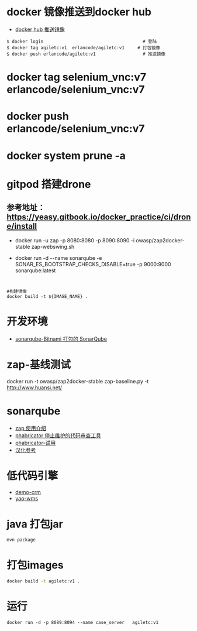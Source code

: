 # docker 镜像推送到docker hub
- [docker hub 推送镜像](https://blog.csdn.net/butterfly5211314/article/details/83068807)
``` 
$ docker login                                      # 登陆
$ docker tag agiletc:v1  erlancode/agiletc:v1     # 打包镜像
$ docker push erlancode/agiletc:v1                  # 推送镜像
```
# docker tag selenium_vnc:v7 erlancode/selenium_vnc:v7
# docker push erlancode/selenium_vnc:v7
# docker system prune -a

# gitpod 搭建drone

## 参考地址： https://yeasy.gitbook.io/docker_practice/ci/drone/install
- docker run -u zap -p 8080:8080 -p 8090:8090 -i owasp/zap2docker-stable zap-webswing.sh

- docker run -d --name sonarqube -e SONAR_ES_BOOTSTRAP_CHECKS_DISABLE=true -p 9000:9000 sonarqube:latest

# 
```shell script
#构建镜像
docker build -t ${IMAGE_NAME} .
```

# 开发环境
- [sonarqube-Bitnami 打包的 SonarQube](https://hub.docker.com/r/bitnami/sonarqube/)

# zap-基线测试
docker run -t owasp/zap2docker-stable zap-baseline.py -t http://www.huansi.net/


# sonarqube
- [zap 使用介绍](https://medium.com/volosoft/running-penetration-tests-for-your-website-as-a-simple-developer-with-owasp-zap-493d6a7e182b)
- [phabricator 停止维护的代码审查工具](https://github.com/phacility/phabricator)
- [phabricator-试用 ](https://docs.sonarqube.org/latest/setup/get-started-2-minutes/)
- [汉化参考 ](https://cloud.tencent.com/developer/article/1822521)

# 低代码引擎
- [demo-crm](https://github.com/YaoApp/demo-crm)
- [yao-wms](https://github.com/YaoApp/yao-wms)


# java 打包jar 
```bash
mvn package
```

# 打包images
```bash
docker build -t agiletc:v1 .
```

# 运行
```
docker run -d -p 8089:8094 --name case_server   agiletc:v1
```
